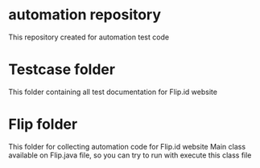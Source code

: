 # automation repository
This repository created for automation test code

# Testcase folder
This folder containing all test documentation for Flip.id website

# Flip folder
This folder for collecting automation code for Flip.id website
Main class available on Flip.java file, so you can try to run with execute this class file
